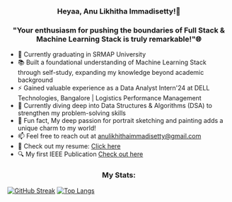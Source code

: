 <h3 align="center">Heyaa, Anu Likhitha Immadisetty!👋</h3>
<h3 align="center">"Your enthusiasm for pushing the boundaries of Full Stack & Machine Learning Stack is truly remarkable!"🌐</h3>

- 🔭 Currently graduating in SRMAP University
- 📚 Built a foundational understanding of Machine Learning Stack through self-study, expanding my knowledge beyond academic background
- ⚡ Gained valuable experience as a Data Analyst Intern'24 at DELL Technologies, Bangalore | Logistics Performance Management
- 🎯 Currently diving deep into Data Structures & Algorithms (DSA) to strengthen my problem-solving skills
- 🎨 Fun fact, My deep passion for portrait sketching and painting adds a unique charm to my world!
- 📫 Feel free to reach out at anulikhithaimmadisetty@gmail.com
- 📄 Check out my resume: <a href="https://drive.google.com/file/d/1IofDNu7yI5SHE-5x4M64Wr7XksfliIpC/view?usp=drivesdk">Click here</a>
- 🔍 My first IEEE Publication <a href="https://ieeexplore.ieee.org/document/10973699">Check out here</a>

<h3 align="center"> My Stats:  </h3>

[![GitHub Streak](http://github-readme-streak-stats.herokuapp.com?user=AnuLikhithaImmadisetty&theme=dark&background=000000)](https://git.io/streak-stats)
[![Top Langs](https://github-readme-stats.vercel.app/api/top-langs/?username=AnuLikhithaImmadisetty&layout=compact&theme=vision-friendly-dark)](https://github.com/anuraghazra/github-readme-stats)

